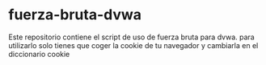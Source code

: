 # fuerza-bruta-dvwa
Este repositorio contiene el script de uso de fuerza bruta para dvwa.
para utilizarlo solo tienes que coger la cookie de tu navegador y cambiarla en el diccionario cookie 

